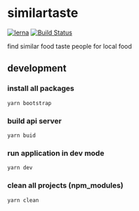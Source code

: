 # similartaste

[![lerna](https://img.shields.io/badge/maintained%20with-lerna-cc00ff.svg)](https://lernajs.io/) [![Build Status](https://travis-ci.org/happyname0617/similartaste.svg?branch=master)](https://travis-ci.org/happyname0617/similartaste)

find similar food taste people for local food

## development

### install all packages

```yarn bootstrap```

### build api server

```yarn buid```

### run application in dev mode

```yarn dev```

### clean all projects (npm_modules)

```yarn clean```
